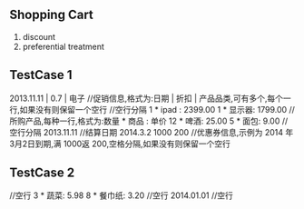 Shopping Cart
---

1.	discount
2.	preferential treatment

TestCase 1
---
2013.11.11 | 0.7 | 电子 //促销信息,格式为:日期 | 折扣 | 产品品类,可有多个,每个一行,如果没有则保留一个空行
//空行分隔
1 * ipad : 2399.00
1 * 显示器: 1799.00 //所购产品,每种一行,格式为:数量 * 商品 : 单价
12 * 啤酒: 25.00
5 * 面包: 9.00
//空行分隔
2013.11.11 //结算日期
2014.3.2 1000 200 //优惠券信息,示例为 2014 年 3月2日到期,满 1000返 200,空格分隔,如果没有则保留一个空行

TestCase 2
---
//空行
3 * 蔬菜: 5.98
8 * 餐巾纸: 3.20
//空行
2014.01.01
//空行


